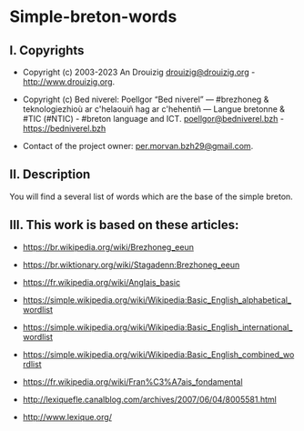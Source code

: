 # Simple-breton-words

## I. Copyrights
- Copyright (c) 2003-2023 An Drouizig
drouizig@drouizig.org - http://www.drouizig.org.
- Copyright (c) Bed niverel: Poellgor “Bed niverel” — #brezhoneg & teknologiezhioù ar c'helaouiñ hag ar c'hehentiñ — Langue bretonne & #TIC (#NTIC) - #breton language and ICT.
poellgor@bedniverel.bzh - https://bedniverel.bzh

- Contact of the project owner: per.morvan.bzh29@gmail.com.

## II. Description
You will find a several list of words which are the base of the simple breton.


## III. This work is based on these articles:

- https://br.wikipedia.org/wiki/Brezhoneg_eeun

- https://br.wiktionary.org/wiki/Stagadenn:Brezhoneg_eeun

- https://fr.wikipedia.org/wiki/Anglais_basic

- https://simple.wikipedia.org/wiki/Wikipedia:Basic_English_alphabetical_wordlist

- https://simple.wikipedia.org/wiki/Wikipedia:Basic_English_international_wordlist

- https://simple.wikipedia.org/wiki/Wikipedia:Basic_English_combined_wordlist

- https://fr.wikipedia.org/wiki/Fran%C3%A7ais_fondamental

- http://lexiquefle.canalblog.com/archives/2007/06/04/8005581.html

- http://www.lexique.org/
